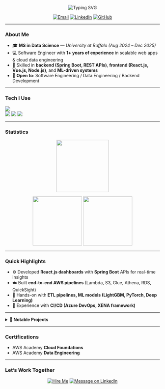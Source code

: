 <!-- Centered animated intro -->
<p align="center">
  <img src="https://readme-typing-svg.demolab.com?font=Inter&weight=700&size=28&pause=1000&center=true&vCenter=true&width=850&lines=Durga+Prasad+Sakala;Software+Engineer+%7C+Data+Science+%7C+Cloud;Building+scalable+apps+%26+data-driven+systems" alt="Typing SVG" />
</p>

<p align="center">
  <a href="mailto:durgaprasadsakala1971@gmail.com"><img alt="Email" src="https://img.shields.io/badge/Email-durgaprasadsakala1971%40gmail.com-D14836?style=for-the-badge&logo=gmail&logoColor=white"></a>
  <a href="https://www.linkedin.com/in/durgaprasadsakala1971"><img alt="LinkedIn" src="https://img.shields.io/badge/LinkedIn-Durga%20Prasad%20Sakala-0077B5?style=for-the-badge&logo=linkedin&logoColor=white"></a>
  <a href="https://github.com/durgaaprasads"><img alt="GitHub" src="https://img.shields.io/badge/GitHub-durgaaprasads-181717?style=for-the-badge&logo=github&logoColor=white"></a>
</p>

---

### About Me
- 🎓 **MS in Data Science** — *University at Buffalo (Aug 2024 – Dec 2025)*  
- 💻 Software Engineer with **1+ years of experience** in scalable web apps & cloud data engineering  
- 🔬 Skilled in **backend (Spring Boot, REST APIs)**, **frontend (React.js, Vue.js, Node.js)**, and **ML-driven systems**  
- 📌 **Open to**: Software Engineering / Data Engineering / Backend Development  

---

### Tech I Use
<p>
  <img src="https://skillicons.dev/icons?i=python,java,typescript,javascript,react,nodejs,spring,linux,git,github,docker,aws" />
  <br/>
  <img src="https://img.shields.io/badge/PostgreSQL-336791?style=for-the-badge&logo=postgresql&logoColor=white"/>
  <img src="https://img.shields.io/badge/MySQL-4479A1?style=for-the-badge&logo=mysql&logoColor=white"/>
  <img src="https://img.shields.io/badge/MongoDB-4EA94B?style=for-the-badge&logo=mongodb&logoColor=white"/>
</p>

---

### Statistics
<p align="center">
  <img src="https://github-readme-streak-stats.herokuapp.com?user=durgaaprasads&theme=dark&hide_border=true" height="170" />
</p>

<p align="center">
  <img src="https://github-readme-stats.vercel.app/api?username=durgaaprasads&show_icons=true&theme=dark&hide_border=true" height="160" />
  <img src="https://github-readme-stats.vercel.app/api/top-langs/?username=durgaaprasads&layout=compact&theme=dark&hide_border=true" height="160" />
</p>

---

### Quick Highlights
- ⚙️ Developed **React.js dashboards** with **Spring Boot** APIs for real-time insights  
- ☁️ Built **end-to-end AWS pipelines** (Lambda, S3, Glue, Athena, RDS, QuickSight)  
- 📐 Hands-on with **ETL pipelines, ML models (LightGBM, PyTorch, Deep Learning)**  
- 🚀 Experience with **CI/CD (Azure DevOps, XENA framework)**  

---

<details>
  <summary><b>📌 Notable Projects</b></summary>

- **NYC Yellow Taxi Data Pipeline & Forecasting** — AWS + LightGBM + Streamlit  
- **Multi-Criteria Recommendation System** — Deep Learning (NeuMF, PyTorch)  
- **LLM-Powered SQL DB Agent** — LangChain + OpenAI + FastAPI  

</details>

---

### Certifications
- AWS Academy **Cloud Foundations**  
- AWS Academy **Data Engineering**  

---

### Let’s Work Together
<p align="center">
  <a href="mailto:durgaprasadsakala1971@gmail.com"><img alt="Hire Me" src="https://img.shields.io/badge/Hire%20Me-Email%20Durga-ff6f61?style=for-the-badge&logo=gmail&logoColor=white"></a>
  <a href="https://www.linkedin.com/in/durgaprasadsakala1971"><img alt="Message on LinkedIn" src="https://img.shields.io/badge/Message%20on-LinkedIn-0a66c2?style=for-the-badge&logo=linkedin&logoColor=white"></a>
</p>
